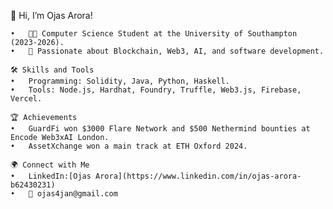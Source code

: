 👋 Hi, I’m Ojas Arora!

	•	🧑‍💻 Computer Science Student at the University of Southampton (2023-2026).
	•	🎯 Passionate about Blockchain, Web3, AI, and software development.

	🛠️ Skills and Tools
	•	Programming: Solidity, Java, Python, Haskell.
	•	Tools: Node.js, Hardhat, Foundry, Truffle, Web3.js, Firebase, Vercel.
 
	🏆 Achievements
	•	GuardFi won $3000 Flare Network and $500 Nethermind bounties at Encode Web3xAI London.
	•	AssetXchange won a main track at ETH Oxford 2024.
 
	🌍 Connect with Me
	•	LinkedIn:[Ojas Arora](https://www.linkedin.com/in/ojas-arora-b62430231)
	•	📧 ojas4jan@gmail.com


<!---
ojasarora77/ojasarora77 is a ✨ special ✨ repository because its `README.md` (this file) appears on your GitHub profile.
You can click the Preview link to take a look at your changes.
--->
